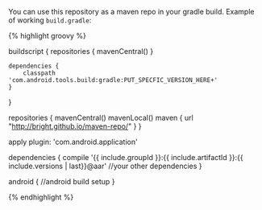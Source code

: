 You can use this repository as a maven repo in your gradle build. Example of working `build.gradle`:

{% highlight groovy %}

buildscript {
    repositories {
        mavenCentral()
    }

    dependencies {
        classpath 'com.android.tools.build:gradle:PUT_SPECFIC_VERSION_HERE+'
    }
}

repositories {
    mavenCentral()
    mavenLocal()
    maven {
        url "http://bright.github.io/maven-repo/"
    }
}

apply plugin: 'com.android.application'

dependencies {
    compile '{{ include.groupId }}:{{ include.artifactId }}:{{ include.versions | last}}@aar'
    //your other dependencies
}

android {
  //android build setup
}

{% endhighlight %}

